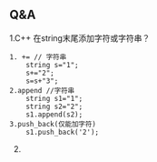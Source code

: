 ##  Q&A
1.C++ 在string末尾添加字符或字符串？

```
1. += // 字符串
	string s="1";
	s+="2";
	s=s+"3";
2.append //字符串
	string s1="1";
	string s2="2";
	s1.append(s2);
3.push_back(仅能加字符)
	s1.push_back('2');
```



2. 
	